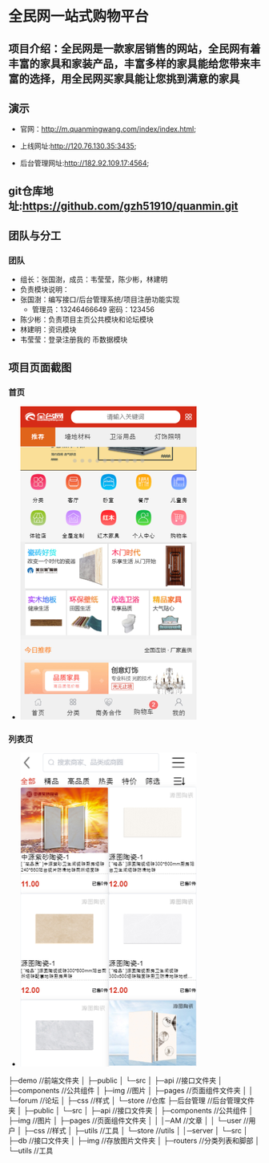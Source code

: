 # 全民网一站式购物平台

## 项目介绍：全民网是一款家居销售的网站，全民网有着丰富的家具和家装产品，丰富多样的家具能给您带来丰富的选择，用全民网买家具能让您挑到满意的家具

## 演示

* 官网：<http://m.quanmingwang.com/index/index.html>;

* 上线网址:<http://120.76.130.35:3435>;

* 后台管理网址:<http://182.92.109.17:4564>;

## git仓库地址:https://github.com/gzh51910/quanmin.git
## 团队与分工

### 团队

* 组长：张国澍，成员：韦莹莹，陈少彬，林建明
* 负责模块说明：
* 张国澍：编写接口/后台管理系统/项目注册功能实现
    * 管理员：13246466649     密码：123456
* 陈少彬：负责项目主页公共模块和论坛模块
* 林建明：资讯模块
* 韦莹莹：登录注册我的 币数据模块

## 项目页面截图
### 首页
* ![Image text](https://github.com/gzh51910/quanmin/blob/dev/%E9%A1%B9%E7%9B%AE%E6%88%AA%E5%9B%BE/%E9%A6%96%E9%A1%B5.png)

### 列表页

* ![Image text](https://github.com/gzh51910/quanmin/blob/dev/%E9%A1%B9%E7%9B%AE%E6%88%AA%E5%9B%BE/%E5%95%86%E5%93%81%E5%88%97%E8%A1%A8%E9%A1%B5.png)




├─demo                  //前端文件夹
│  ├─public
│  └─src
│      ├─api             //接口文件夹
│      ├─components      //公共组件
│      ├─img             //图片
│      ├─pages           //页面组件文件夹
│      │  └─forum        //论坛
│      ├─css             //样式
│      └─store           //仓库
├─后台管理             //后台管理文件夹
│    ├─public
│    └─src
│       ├─api             //接口文件夹
│       ├─components      //公共组件
│       ├─img             //图片
│       ├─pages           //页面组件文件夹
│       │  │─AM           //文章
│       │  └─user         //用户
│       ├─css             //样式
│       ├─utils           //工具
│       └─store           //utils 
│
│─server
│  └─src
│    ├─db                 //接口文件夹
│    ├─img                //存放图片文件夹
│    ├─routers            //分类列表和脚部
│    └─utils              //工具